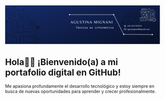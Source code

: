 ![](Banner.png)
# Hola👋🏻 ¡Bienvenido(a) a mi portafolio digital en GitHub!

Me apasiona profundamente el desarrollo tecnológico y estoy siempre en busca de nuevas oportunidades para aprender y crecer profesionalmente.
